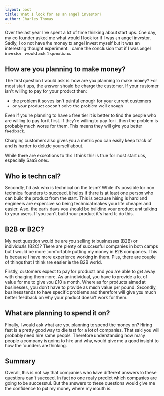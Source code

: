 ```yaml
---
layout: post
title: What I look for as an angel investor?
author: Charles Thomas
---
```


Over the last year I've spent a lot of time thinking about start ups. One day, my co founder asked me what would I look for if I was an angel investor. Sadly, I do not have the money to angel invest myself but it was an interesting thought experiment. I came the conclusion that if I was angel investor I would ask 4 questions.

## How are you planning to make money?
The first question I would ask is: how are you planning to make money? For most start ups, the answer should be charge the customer. If your customer isn't willing to pay for your product then:
* the problem it solves isn't painful enough for your current customers
* or your product doesn't solve the problem well enough

Even if you're planning to have a free tier it is better to find the people who are willing to pay for it first. If they're willing to pay for it then the problem is probably much worse for them. This means they will give you better feedback. 

Charging customers also gives you a metric you can easily keep track of and is harder to delude yourself about.

While there are exceptions to this I think this is true for most start ups, especially SaaS ones.

## Who is technical?
Secondly, I'd ask who is technical on the team? While it's possible for non technical founders to succeed, it helps if there is at least one person who can build the product from the start. This is because hiring is hard and engineers are expensive so being technical makes your life cheaper and easier. Also, the early days you should be building your product and talking to your users. If you can't build your product it's hard to do this.


## B2B or B2C?
My next question would be are you selling to businesses (B2B) or individuals (B2C)? There are plenty of successful companies in both camps but I would be more comfortable putting my money in B2B companies. This is because I have more experience working in them. Plus, there are couple of things that I think are easier in the B2B world. 

Firstly, customers expect to pay for products and you are able to get away with charging them more. As an individual, you have to provide a lot of value for me to give you £10 a month. Where as for products aimed at businesses, you don't have to provide as much value per pound. Secondly, business tends to have specific problems and therefore will give you much better feedback on why your product doesn't work for them.

## What are planning to spend it on?
Finally, I would ask what are you planning to spend the money on? Hiring fast is a pretty good way to die fast for a lot of companies. That said you will probably need hire some people. Therefore understanding how many people a company is going to hire and why, would give me a good insight to how the founders are thinking.


## Summary
Overall, this is not say that companies who have different answers to these questions can't succeed. In fact no one really predict which companies are going to be successful. But the answers to these questions would give me the confidence to put my money where my mouth is.

